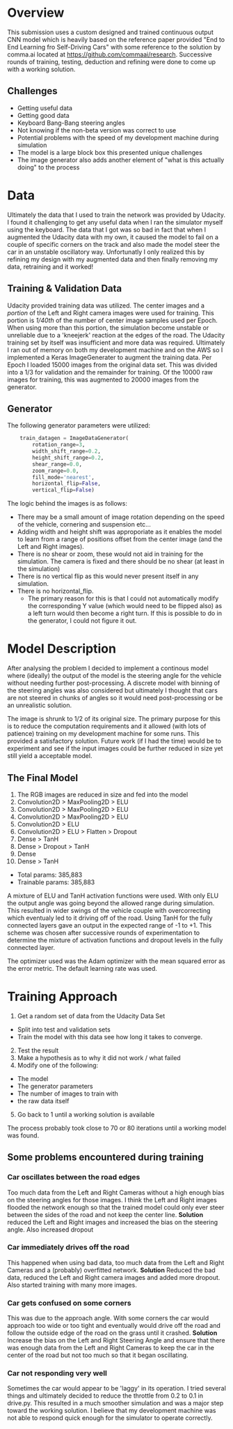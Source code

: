 # Overview
This submission uses a custom designed and trained continuous output CNN model which is heavily based on the reference paper provided "End to End Learning fro Self-Driving Cars" with some reference to the solution by comma.ai located at https://github.com/commaai/research. Successive rounds of training, testing, deduction and refining were done to come up with a working solution. 

## Challenges
* Getting useful data
* Getting good data
* Keyboard Bang-Bang steering angles
* Not knowing if the non-beta version was correct to use
* Potential problems with the speed of my development machine during simulation
* The model is a large block box this presented unique challenges
* The image generator also adds another element of "what is this actually doing" to the process

# Data
Ultimately the data that I used to train the network was provided by Udacity. I found it challenging
to get any useful data when I ran the simulator myself using the keyboard. The data that I got was so bad in fact
that when I augmented the Udacity data with my own, it caused the model to fail on a couple of specific corners 
on the track and also made the model steer the car in an unstable oscillatory way.
Unfortunatly I only realized this by refining my design with my augmented data and then 
finally removing my data, retraining and it worked!

## Training & Validation Data
Udacity provided training data was utilized. The center images and a *portion* of the Left and Right camera images were used for training. This portion is *1/40th* of the number of center image samples used per Epoch. When using more than this portion, the simulation become unstable or unreliable due to a 'kneejerk' reaction at the edges of the road. The Udacity training set by itself was insufficient and more data was required. Ultimately I ran out of memory on both my development machine and on the AWS so I implemented a Keras ImageGenerater to augment the training data. Per Epoch I loaded 15000 images from the original data set. This was divided into a 1/3 for validation and the remainder for training. Of the 10000 raw images for training, this was augmented to 20000 images from the generator.

## Generator
The following generator parameters were utilized:
```python
    train_datagen = ImageDataGenerator(
        rotation_range=3,
        width_shift_range=0.2,
        height_shift_range=0.2,
        shear_range=0.0,
        zoom_range=0.0,
        fill_mode='nearest',
        horizontal_flip=False,
        vertical_flip=False)
```
The logic behind the images is as follows:

* There may be a small amount of image rotation depending on the speed of the vehicle, cornering and suspension etc... 
* Adding width and height shift was approporiate as it enables the model to learn from a range of positions offset from the center image (and the Left and Right images). 
* There is no shear or zoom, these would not aid in training for the simulation. The camera is fixed and there should be no shear (at least in the simulation)
* There is no vertical flip as this would never present itself in any simulation. 
* There is no horizontal_flip. 
  - The primary reason for this is that I could not automatically modify the corresponding Y value (which would need to be flipped also) as a left turn would then become a right turn. If this is possible to do in the generator, I could not figure it out.

# Model Description
After analysing the problem I decided to implement a continous model where (ideally) the output of the model is the steering angle for the vehicle without needing further post-processing. A discrete model with binning of the steering angles was also considered but ultimately I thought that cars are not steered in chunks of angles so it would need post-processing or be an unrealistic solution.

The image is shrunk to 1/2 of its original size. The primary purpose for this is to reduce the computation requirements and it allowed (with lots of patience) training on my development machine for some runs. This provided a satisfactory solution. Future work (if I had the time) would be to experiment and see if the input images could be further reduced in size yet still yield a acceptable model.

## The Final Model 
1. The RGB images are reduced in size and fed into the model
2. Convolution2D > MaxPooling2D > ELU 
3. Convolution2D > MaxPooling2D > ELU 
4. Convolution2D > MaxPooling2D > ELU
5. Convolution2D > ELU
6. Convolution2D > ELU > Flatten > Dropout
7. Dense > TanH
8. Dense > Dropout > TanH
9. Dense 
10. Dense > TanH

* Total params: 385,883
* Trainable params: 385,883

A mixture of ELU and TanH activation functions were used. With only ELU the output angle was going beyond the allowed range during simulation. This resulted in wider swings of the vehicle couple with overcorrecting which eventualy led to it driving off of the road. Using TanH for the fully connected layers gave an output in the expected range of -1 to +1. This scheme was chosen after successive rounds of experimentation to determine the mixture of activation functions and dropout levels in the fully connected layer.

The optimizer used was the Adam optimizer with the mean squared error as the error metric. The default learning rate was used.

# Training Approach
1. Get a random set of data from the Udacity Data Set
  - Split into test and validation sets
  - Train the model with this data see how long it takes to converge.
2. Test the result
3. Make a hypothesis as to why it did not work / what failed
4. Modify one of the following:
  - The model
  - The generator parameters
  - The number of images to train with
  - the raw data itself
5. Go back to 1 until a working solution is available

The process probably took close to 70 or 80 iterations until a working model was found.
## Some problems encountered during training
### Car oscillates between the road edges
Too much data from the Left and Right Cameras without a high enough bias on the steering angles for those images. I think the Left and Right images flooded the network enough so that the trained model could only ever steer between the sides of the road and not keep the center line. **Solution** reduced the Left and Right images and increased the bias on the steering angle. Also increased dropout
### Car immediately drives off the road
This happened when using bad data, too much data from the Left and Right Cameras and a (probably) overfitted network. **Solution** Reduced the bad data, reduced the Left and Right camera images and added more dropout. Also started training with many more images.
### Car gets confused on some corners
This was due to the approach angle. With some corners the car would approach too wide or too tight and eventually would drive off the road and follow the outside edge of the road on the grass until it crashed. **Solution** Increase the bias on the Left and Right Steering Angle and ensure that there was enough data from the Left and Right Cameras to keep the car in the center of the road but not too much so that it began oscillating.
### Car not responding very well
Sometimes the car would appear to be 'laggy' in its operation. I tried several things and ultimately decided to reduce the throttle from 0.2 to 0.1 in drive.py. This resulted in a much smoother simulation and was a major step toward the working solution. I believe that my development machine was not able to respond quick enough for the simulator to operate correctly.

